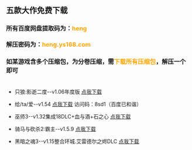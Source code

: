 ## 五款大作免费下载

### 所有百度网盘提取码为：<font color=orange>heng</font>   <br> <br>解压密码为：<font color=orange>heng.ys168.com</font>
### 如某游戏含多个压缩包，为分卷压缩，需<font color=orange>下载所有压缩包</font>，解压一个即可<br><br>

- 只狼:影逝二度--v1.06年度版 <font color=chocolate>[点我下载](https://pan.baidu.com/s/1NabO2xGNDj88rNrIBwyfjw)</font>

- 给/ta/爱--v1.54 <font color=chocolate>[点我下载](https://cloud.189.cn/t/7vM7Nzb267z2)</font> 访问码：8sd1（百度已和谐）
- 巫师3--v1.32集成18DLC+血与酒+石之心 <font color=chocolate>[点我下载](https://pan.baidu.com/s/1ya3PT-Z5RjpXSfSLHqkyVQ)</font>
- 骑马与砍杀2:霸主--v1.5.9 <font color=chocolate>[点我下载](https://pan.baidu.com/s/1Q9yCP8dv0X2JinxwzP4LUA)</font>
- 黑暗之魂3--v1.15整合环城.艾雷德尔之烬DLC <font color=chocolate>[点我下载](https://pan.baidu.com/s/1PQiBCmCbd6rwXuE3kcuh2w)</font>